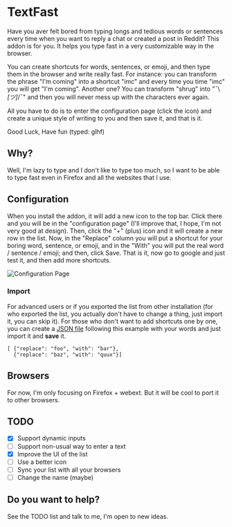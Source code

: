 # TextFast
Have you aver felt bored from typing longs and tedious words or sentences
every time when you want to reply a chat or created a post in Reddit?
This addon is for you.
It helps you type fast in a very customizable way in the browser.

You can create shortcuts for words, sentences, or emoji,
and then type them in the browser and write really fast.
For instance: you can transform the phrase "I'm coming" into a shortcut "imc"
and every time you time "imc" you will get "I'm coming".
Another one? You can transform "shrug" into "¯\\_[ツ]_/¯"
and then you will never mess up with the characters ever again.

All you have to do is to enter the configuration page (click the icon)
and create a unique style of writing to you and then save it, and that is it.

Good Luck, Have fun (typed: glhf)

## Why?

Well, I'm lazy to type and I don't like to type too much,
so I want to be able to type fast even in Firefox and
all the websites that I use.


## Configuration

When you install the addon, it will add a new icon to the top bar.
Click there and you will be in the "configuration page"
(I'll improve that, I hope, I'm not very good at design).
Then, click the "+" (plus) icon and it will create a new row in the list.
Now, in the "Replace" column you will put a shortcut for your boring
word, sentence, or emoji,
and in the "With" you will put the real word / sentence / emoji;
and then, click Save.
That is it, now go to google and just test it, and then add more shortcuts.

![Configuration Page](/screenshot.png)

### Import 

For advanced users or if you exported the list from other installation
(for who exported the list, you actually don't have to change a thing,
just import it, you can skip it).
For those who don't want to add shortcuts one by one,
you can create a [JSON file](/example.json) following
this example with your words and just import it and **save** it.

```
[ {"replace": "foo", "with": "bar"},
  {"replace": "baz", "with": "quux"}]
```

## Browsers

For now, I'm only focusing on Firefox + webext.
But it will be cool to port it to other browsers.

## TODO

- [x] Support dynamic inputs
- [ ] Support non-usual way to enter a text
- [x] Improve the UI of the list
- [ ] Use a better icon
- [ ] Sync your list with all your browsers
- [ ] Change the name (maybe)

## Do you want to help?

See the TODO list and talk to me, I'm open to new ideas.

